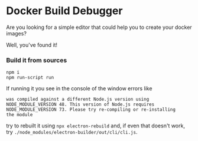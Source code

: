 
# Docker Build Debugger
Are you looking for a simple editor that could help you to create your docker images?

Well, you've found it!

### Build it from sources
```shell script
npm i
npm run-script run
```

If running it you see in the console of the window errors like
```
was compiled against a different Node.js version using
NODE_MODULE_VERSION 48. This version of Node.js requires
NODE_MODULE_VERSION 73. Please try re-compiling or re-installing
the module
```
try to rebuilt it using `npx electron-rebuild` and, if even that doesn't work, try 
`./node_modules/electron-builder/out/cli/cli.js`.